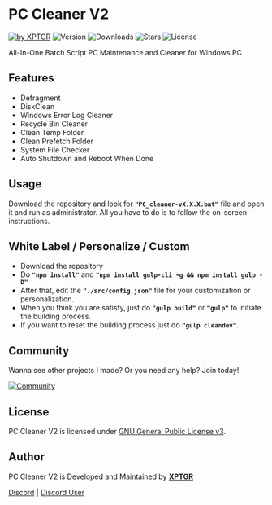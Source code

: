 # PC Cleaner V2

[![by XPTGR](https://img.shields.io/badge/by-XPTGR-blue.svg?longCache=true&style=flat-square)](https://discord.gg/qmvWAJ3Nne) ![Version](https://img.shields.io/github/release/XPTGR/PC-cleaner-V2.svg?style=flat-square) ![Downloads](https://img.shields.io/github/downloads/XPTGR/PC-Cleaner-V2/total?style=flat-square) ![Stars](https://img.shields.io/github/stars/XPTGR/PC-Cleaner-V2.svg?style=flat-square) ![License](https://img.shields.io/github/license/XPTGR/PC-Cleaner-V2.svg?style=flat-square)

All-In-One Batch Script PC Maintenance and Cleaner for Windows PC

## Features

* Defragment
* DiskClean
* Windows Error Log Cleaner
* Recycle Bin Cleaner
* Clean Temp Folder
* Clean Prefetch Folder
* System File Checker
* Auto Shutdown and Reboot When Done

## Usage

Download the repository and look for **``"PC_cleaner-vX.X.X.bat"``** file and open it and run as administrator. All you have to do is to follow the on-screen instructions.

## White Label / Personalize / Custom

* Download the repository
* Do **``"npm install"``** and **``"npm install gulp-cli -g && npm install gulp -D"``**
* After that, edit the **``"./src/config.json"``** file for your customization or personalization.
* When you think you are satisfy, just do **``"gulp build"``** or **``"gulp"``** to initiate the building process.
* If you want to reset the building process just do **``"gulp cleandev"``**.

## Community

Wanna see other projects I made? Or you need any help? Join today!

[![Community](https://discord.com/api/guilds/916645636542173226/widget.png?style=banner3)](https://discord.gg/qmvWAJ3Nne)

## License

PC Cleaner V2 is licensed under [GNU General Public License v3](https://opensource.org/licenses/GPL-3.0).

## Author

PC Cleaner V2 is Developed and Maintained by **[XPTGR](https://github.com/XPTGR)**

[Discord](https://discord.gg/qH6er6xEcn5) | [Discord User](https://discord.com/users/902300313652953149)
